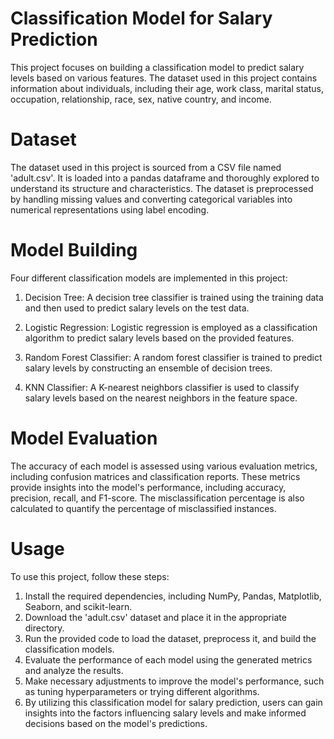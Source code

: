 

# Classification Model for Salary Prediction
This project focuses on building a classification model to predict salary levels based on various features. The dataset used in this project contains information about individuals, including their age, work class, marital status, occupation, relationship, race, sex, native country, and income.

# Dataset
The dataset used in this project is sourced from a CSV file named 'adult.csv'. It is loaded into a pandas dataframe and thoroughly explored to understand its structure and characteristics. The dataset is preprocessed by handling missing values and converting categorical variables into numerical representations using label encoding.

# Model Building
Four different classification models are implemented in this project:

1. Decision Tree: A decision tree classifier is trained using the training data and then used to predict salary levels on the test data.

2. Logistic Regression: Logistic regression is employed as a classification algorithm to predict salary levels based on the provided features.

3. Random Forest Classifier: A random forest classifier is trained to predict salary levels by constructing an ensemble of decision trees.

4. KNN Classifier: A K-nearest neighbors classifier is used to classify salary levels based on the nearest neighbors in the feature space.

# Model Evaluation
The accuracy of each model is assessed using various evaluation metrics, including confusion matrices and classification reports. These metrics provide insights into the model's performance, including accuracy, precision, recall, and F1-score. The misclassification percentage is also calculated to quantify the percentage of misclassified instances.

# Usage
To use this project, follow these steps:

1. Install the required dependencies, including NumPy, Pandas, Matplotlib, Seaborn, and scikit-learn.
2. Download the 'adult.csv' dataset and place it in the appropriate directory.
3. Run the provided code to load the dataset, preprocess it, and build the classification models.
4. Evaluate the performance of each model using the generated metrics and analyze the results.
5. Make necessary adjustments to improve the model's performance, such as tuning hyperparameters or trying different algorithms.
6. By utilizing this classification model for salary prediction, users can gain insights into the factors influencing salary levels and make informed decisions based on the model's predictions.


